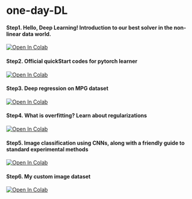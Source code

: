 # one-day-DL

#### Step1. Hello, Deep Learning! Introduction to our best solver in the non-linear data world.
[![Open In Colab](https://colab.research.google.com/assets/colab-badge.svg)](https://colab.research.google.com/github/hukim1112/one-day-DL/blob/main/Pytorch_to_Deep_Learning.ipynb)

#### Step2. Official quickStart codes for pytorch learner
[![Open In Colab](https://colab.research.google.com/assets/colab-badge.svg)](https://colab.research.google.com/github/hukim1112/one-day-DL/blob/main/(pytorch)QuickStart.ipynb)

#### Step3. Deep regression on MPG dataset
[![Open In Colab](https://colab.research.google.com/assets/colab-badge.svg)](https://colab.research.google.com/github/hukim1112/one-day-DL/blob/main/(pytorch)MPG_regressio.ipynb)

#### Step4. What is overfitting? Learn about regularizations
[![Open In Colab](https://colab.research.google.com/assets/colab-badge.svg)](https://colab.research.google.com/github/hukim1112/one-day-DL/blob/main/(pytorch)regularization.ipynb)

#### Step5. Image classification using CNNs, along with a friendly guide to standard experimental methods
[![Open In Colab](https://colab.research.google.com/assets/colab-badge.svg)](https://colab.research.google.com/github/hukim1112/one-day-DL/blob/main/(pytorch)cifar%20classification.ipynb)

#### Step6. My custom image dataset
[![Open In Colab](https://colab.research.google.com/assets/colab-badge.svg)](https://colab.research.google.com/github/hukim1112/one-day-DL/blob/main/(pytorch)flower_classification.ipynb)
